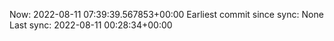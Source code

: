 Now: 2022-08-11 07:39:39.567853+00:00 Earliest commit since sync: None Last sync: 2022-08-11 00:28:34+00:00
